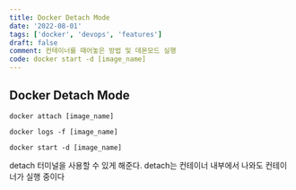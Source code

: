 ```yaml
---
title: Docker Detach Mode
date: '2022-08-01'
tags: ['docker', 'devops', 'features']
draft: false
comment: 컨테이너를 때어놓은 방법 및 데몬모드 실행
code: docker start -d [image_name]
---
```


## Docker Detach Mode

```docker
docker attach [image_name]

docker logs -f [image_name]

docker start -d [image_name]
```

detach 터미널을 사용할 수 있게 해준다.
detach는 컨테이너 내부에서 나와도 컨테이너가 실행 중이다

